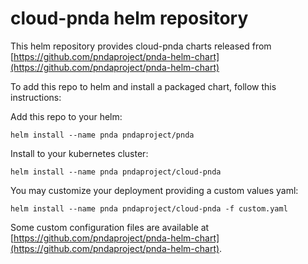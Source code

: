 # cloud-pnda helm repository

This helm repository provides cloud-pnda charts released from [https://github.com/pndaproject/pnda-helm-chart](https://github.com/pndaproject/pnda-helm-chart)

To add this repo to helm and install a packaged chart, follow this instructions:

Add this repo to your helm:
```
helm install --name pnda pndaproject/pnda
```

Install to your kubernetes cluster:
```
helm install --name pnda pndaproject/cloud-pnda
```

You may customize your deployment providing a custom values yaml:
```
helm install --name pnda pndaproject/cloud-pnda -f custom.yaml
```

Some custom configuration files are available at [https://github.com/pndaproject/pnda-helm-chart](https://github.com/pndaproject/pnda-helm-chart).
